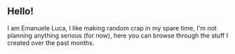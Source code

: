 ## Hello!
I am Emanuele Luca, I like making random crap in my spare time, I'm not planning anything serious (for now), here you can browse through the stuff I created over the past months.
